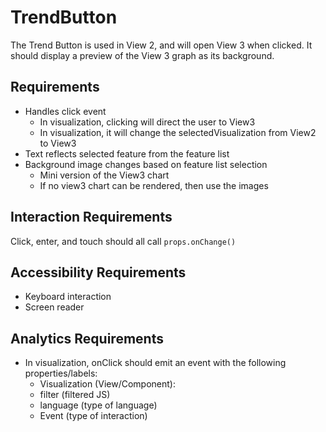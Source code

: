 # TrendButton

The Trend Button is used in View 2, and will open View 3 when clicked.
It should display a preview of the View 3 graph as its background.

## Requirements
- Handles click event
	- In visualization, clicking will direct the user to View3
	- In visualization, it will change the selectedVisualization from View2 to View3
- Text reflects selected feature from the feature list
- Background image changes based on feature list selection
	- Mini version of the View3 chart
	- If no view3 chart can be rendered, then use the images

## Interaction Requirements
Click, enter, and touch should all call `props.onChange()`

## Accessibility Requirements

- Keyboard interaction
- Screen reader
  
## Analytics Requirements

- In visualization, onClick should emit an event with the following properties/labels:
  - Visualization (View/Component):
  - filter (filtered JS)
  - language (type of language)
  - Event (type of interaction)